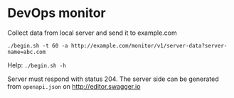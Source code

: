 # DevOps monitor

Collect data from local server and send it to example.com 

```shell
./begin.sh -t 60 -a http://example.com/monitor/v1/server-data?server-name=abc.com
```
Help: `./begin.sh -h`

Server must respond with status 204.
The server side can be generated from `openapi.json` on http://editor.swagger.io
